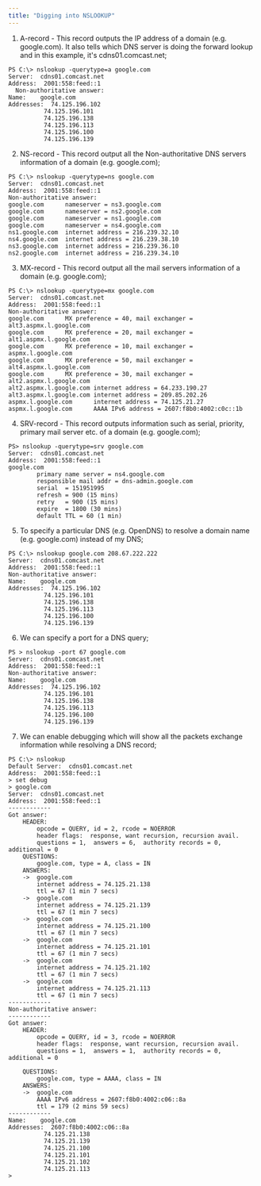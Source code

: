 ```yaml
---
title: "Digging into NSLOOKUP"
---
```


1. A-record - This record outputs the IP address of a domain (e.g. google.com). It also tells which DNS server is doing the forward lookup and in this example, it's cdns01.comcast.net;  
```
PS C:\> nslookup -querytype=a google.com
Server:  cdns01.comcast.net
Address:  2001:558:feed::1  
  Non-authoritative answer:
Name:    google.com
Addresses:  74.125.196.102
          74.125.196.101
          74.125.196.138
          74.125.196.113
          74.125.196.100
          74.125.196.139
```

2. NS-record - This record output all the Non-authoritative DNS servers information of a domain (e.g. google.com);  
```
PS C:\> nslookup -querytype=ns google.com
Server:  cdns01.comcast.net
Address:  2001:558:feed::1  
Non-authoritative answer:
google.com      nameserver = ns3.google.com
google.com      nameserver = ns2.google.com
google.com      nameserver = ns1.google.com
google.com      nameserver = ns4.google.com  
ns1.google.com  internet address = 216.239.32.10
ns4.google.com  internet address = 216.239.38.10
ns3.google.com  internet address = 216.239.36.10
ns2.google.com  internet address = 216.239.34.10
```

3. MX-record - This record output all the mail servers information of a domain (e.g. google.com);  
```
PS C:\> nslookup -querytype=mx google.com
Server:  cdns01.comcast.net
Address:  2001:558:feed::1  
Non-authoritative answer:
google.com      MX preference = 40, mail exchanger = alt3.aspmx.l.google.com
google.com      MX preference = 20, mail exchanger = alt1.aspmx.l.google.com
google.com      MX preference = 10, mail exchanger = aspmx.l.google.com
google.com      MX preference = 50, mail exchanger = alt4.aspmx.l.google.com
google.com      MX preference = 30, mail exchanger = alt2.aspmx.l.google.com  
alt2.aspmx.l.google.com internet address = 64.233.190.27
alt3.aspmx.l.google.com internet address = 209.85.202.26
aspmx.l.google.com      internet address = 74.125.21.27
aspmx.l.google.com      AAAA IPv6 address = 2607:f8b0:4002:c0c::1b
```

4. SRV-record - This record outputs information such as serial, priority, primary mail server etc. of a domain (e.g. google.com);  
```
PS> nslookup -querytype=srv google.com
Server:  cdns01.comcast.net
Address:  2001:558:feed::1  
google.com
        primary name server = ns4.google.com
        responsible mail addr = dns-admin.google.com
        serial  = 151951995
        refresh = 900 (15 mins)
        retry   = 900 (15 mins)
        expire  = 1800 (30 mins)
        default TTL = 60 (1 min)
```

5. To specify a particular DNS (e.g. OpenDNS) to resolve a domain name (e.g. google.com) instead of my DNS;  
```
PS C:\> nslookup google.com 208.67.222.222
Server:  cdns01.comcast.net
Address:  2001:558:feed::1  
Non-authoritative answer:
Name:    google.com
Addresses:  74.125.196.102
          74.125.196.101
          74.125.196.138
          74.125.196.113
          74.125.196.100
          74.125.196.139
```

6. We can specify a port for a DNS query;  
```
PS > nslookup -port 67 google.com
Server:  cdns01.comcast.net
Address:  2001:558:feed::1  
Non-authoritative answer:
Name:    google.com
Addresses:  74.125.196.102
          74.125.196.101
          74.125.196.138
          74.125.196.113
          74.125.196.100
          74.125.196.139
```

7. We can enable debugging which will show all the packets exchange information while resolving a DNS record;  
```
PS C:\> nslookup
Default Server:  cdns01.comcast.net
Address:  2001:558:feed::1  
> set debug
> google.com
Server:  cdns01.comcast.net
Address:  2001:558:feed::1  
------------
Got answer:
    HEADER:
        opcode = QUERY, id = 2, rcode = NOERROR
        header flags:  response, want recursion, recursion avail.
        questions = 1,  answers = 6,  authority records = 0,  additional = 0  
    QUESTIONS:
        google.com, type = A, class = IN
    ANSWERS:
    ->  google.com
        internet address = 74.125.21.138
        ttl = 67 (1 min 7 secs)
    ->  google.com
        internet address = 74.125.21.139
        ttl = 67 (1 min 7 secs)
    ->  google.com
        internet address = 74.125.21.100
        ttl = 67 (1 min 7 secs)
    ->  google.com
        internet address = 74.125.21.101
        ttl = 67 (1 min 7 secs)
    ->  google.com
        internet address = 74.125.21.102
        ttl = 67 (1 min 7 secs)
    ->  google.com
        internet address = 74.125.21.113
        ttl = 67 (1 min 7 secs)  
------------
Non-authoritative answer:
------------
Got answer:
    HEADER:
        opcode = QUERY, id = 3, rcode = NOERROR
        header flags:  response, want recursion, recursion avail.
        questions = 1,  answers = 1,  authority records = 0,  additional = 0

    QUESTIONS:
        google.com, type = AAAA, class = IN
    ANSWERS:
    ->  google.com
        AAAA IPv6 address = 2607:f8b0:4002:c06::8a
        ttl = 179 (2 mins 59 secs)  
------------
Name:    google.com
Addresses:  2607:f8b0:4002:c06::8a
          74.125.21.138
          74.125.21.139
          74.125.21.100
          74.125.21.101
          74.125.21.102
          74.125.21.113  
>
```
